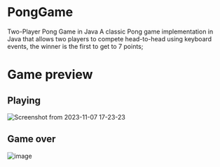 # PongGame
Two-Player Pong Game in Java
A classic Pong game implementation in Java that allows two players to compete head-to-head using keyboard events, the winner is the first to get to 7 points;

# Game preview
<h2>Playing</h2>

![Screenshot from 2023-11-07 17-23-23](https://github.com/fati10011/PongGame/assets/140429920/86d11b48-65c3-484f-82ec-214e86e5d0ec)

<h2>Game over</h2>

![image](https://github.com/fati10011/PongGame/assets/140429920/3553b4b2-5ebf-4d48-81b3-73080a23aec8)
